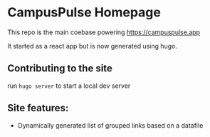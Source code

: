 # CampusPulse Homepage

This repo is the main coebase powering https://campuspulse.app

It started as a react app but is now generated using hugo.


## Contributing to the site

run `hugo server` to start a local dev server


## Site features:
- Dynamically generated list of grouped links based on a datafile
